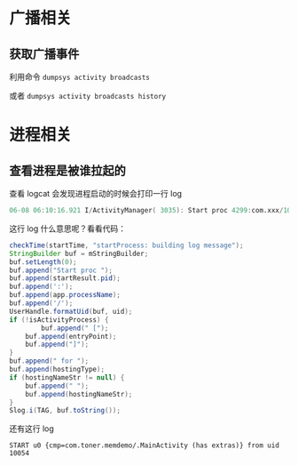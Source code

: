 # 广播相关

## 获取广播事件

利用命令  `dumpsys activity broadcasts`

或者 `dumpsys activity broadcasts history`

# 进程相关

## 查看进程是被谁拉起的

查看 logcat 会发现进程启动的时候会打印一行 log

```verilog
06-08 06:10:16.921 I/ActivityManager( 3035): Start proc 4299:com.xxx/1000 for activity com.xxx/.GuideActivity
```

这行 log 什么意思呢？看看代码：

```java
checkTime(startTime, "startProcess: building log message");
StringBuilder buf = mStringBuilder;
buf.setLength(0);
buf.append("Start proc ");
buf.append(startResult.pid);
buf.append(':');
buf.append(app.processName);
buf.append('/');
UserHandle.formatUid(buf, uid);
if (!isActivityProcess) {
		buf.append(" [");
  	buf.append(entryPoint);
  	buf.append("]");
}
buf.append(" for ");
buf.append(hostingType);
if (hostingNameStr != null) {
  	buf.append(" ");
  	buf.append(hostingNameStr);
}
Slog.i(TAG, buf.toString());
```

还有这行 log

```log
START u0 {cmp=com.toner.memdemo/.MainActivity (has extras)} from uid 10054
```
